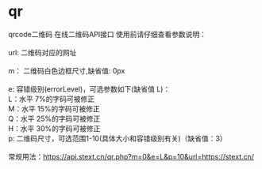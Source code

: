 # qr
qrcode二维码
在线二维码API接口
 使用前请仔细查看参数说明：<br />
    <br />
    url: 二维码对应的网址<br /><br />
    m： 二维码白色边框尺寸,缺省值: 0px<br /><br />
    e: 容错级别(errorLevel)，可选参数如下(缺省值 L)：<br />
    L：水平    7%的字码可被修正<br />
    M：水平    15%的字码可被修正<br />
    Q：水平    25%的字码可被修正<br />
    H：水平    30%的字码可被修正<br />
    p: 二维码尺寸，可选范围1-10(具体大小和容错级别有关)（缺省值：3）<br /><br />
    常规用法：https://api.stext.cn/qr.php?m=0&e=L&p=10&url=https://stext.cn/
